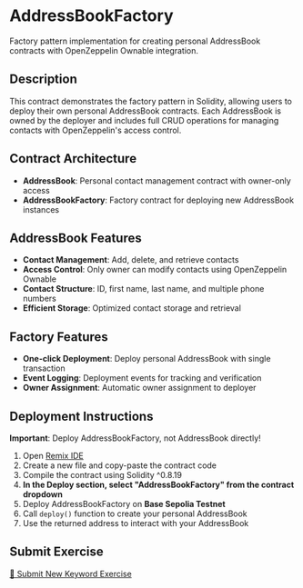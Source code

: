 # AddressBookFactory

Factory pattern implementation for creating personal AddressBook contracts with OpenZeppelin Ownable integration.

## Description

This contract demonstrates the factory pattern in Solidity, allowing users to deploy their own personal AddressBook contracts. Each AddressBook is owned by the deployer and includes full CRUD operations for managing contacts with OpenZeppelin's access control.

## Contract Architecture

- **AddressBook**: Personal contact management contract with owner-only access
- **AddressBookFactory**: Factory contract for deploying new AddressBook instances

## AddressBook Features

- **Contact Management**: Add, delete, and retrieve contacts
- **Access Control**: Only owner can modify contacts using OpenZeppelin Ownable
- **Contact Structure**: ID, first name, last name, and multiple phone numbers
- **Efficient Storage**: Optimized contact storage and retrieval

## Factory Features

- **One-click Deployment**: Deploy personal AddressBook with single transaction
- **Event Logging**: Deployment events for tracking and verification
- **Owner Assignment**: Automatic owner assignment to deployer

## Deployment Instructions

**Important**: Deploy AddressBookFactory, not AddressBook directly!

1. Open [Remix IDE](https://remix.ethereum.org/)
2. Create a new file and copy-paste the contract code
3. Compile the contract using Solidity ^0.8.19
4. **In the Deploy section, select "AddressBookFactory" from the contract dropdown**
5. Deploy AddressBookFactory on **Base Sepolia Testnet**
6. Call `deploy()` function to create your personal AddressBook
7. Use the returned address to interact with your AddressBook

## Submit Exercise

[📖 Submit New Keyword Exercise](https://docs.base.org/learn/new-keyword/new-keyword-exercise)
